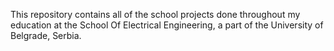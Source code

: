 This repository contains all of the school projects done throughout my education at the School Of Electrical Engineering, a part of the University of Belgrade, Serbia.
